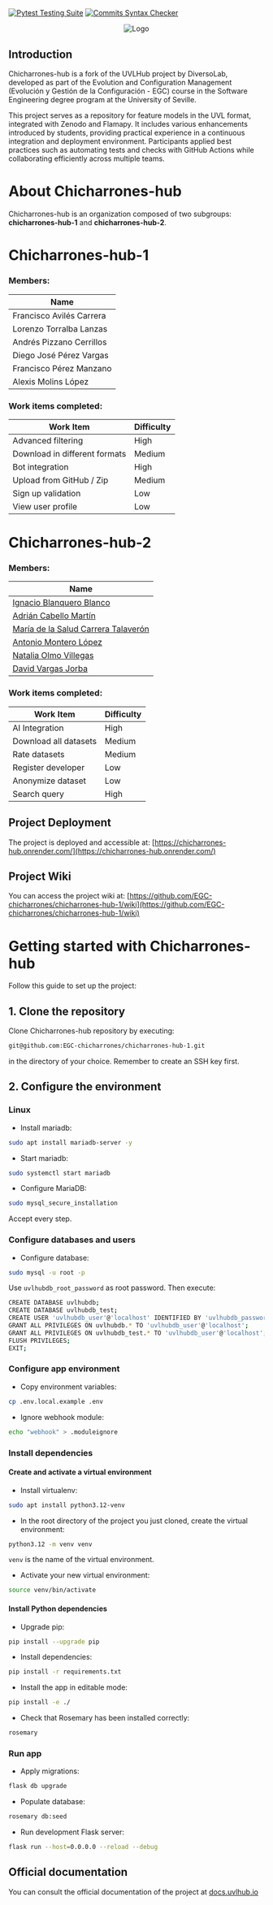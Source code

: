 ## <div align="center">

[![Pytest Testing Suite](https://github.com/diverso-lab/uvlhub/actions/workflows/tests.yml/badge.svg?branch=main)](https://github.com/diverso-lab/uvlhub/actions/workflows/tests.yml)
[![Commits Syntax Checker](https://github.com/diverso-lab/uvlhub/actions/workflows/commits.yml/badge.svg?branch=main)](https://github.com/diverso-lab/uvlhub/actions/workflows/commits.yml)

</div>

<div align="center">
  <img src="https://www.uvlhub.io/static/img/logos/logo-light.svg" alt="Logo">
</div>

## Introduction

Chicharrones-hub is a fork of the UVLHub project by DiversoLab, developed as part of the Evolution and Configuration Management (Evolución y Gestión de la Configuración - EGC) course in the Software Engineering degree program at the University of Seville.

This project serves as a repository for feature models in the UVL format, integrated with Zenodo and Flamapy. It includes various enhancements introduced by students, providing practical experience in a continuous integration and deployment environment. Participants applied best practices such as automating tests and checks with GitHub Actions while collaborating efficiently across multiple teams.

# About Chicharrones-hub

Chicharrones-hub is an organization composed of two subgroups: **chicharrones-hub-1** and **chicharrones-hub-2**.

# Chicharrones-hub-1

### Members:

| Name                       |
|----------------------------|
| Francisco Avilés Carrera |
| Lorenzo Torralba Lanzas   |
| Andrés Pizzano Cerrillos |
| Diego José Pérez Vargas |
| Francisco Pérez Manzano  |
| Alexis Molins López      |

### Work items completed:

| Work Item                  | Difficulty |
|----------------------------|------------|
| Advanced filtering         | High       |
| Download in different formats | Medium  |
| Bot integration            | High       |
| Upload from GitHub / Zip   | Medium     |
| Sign up validation         | Low        |
| View user profile          | Low        |

# Chicharrones-hub-2

### Members:

| Name                            |
|---------------------------------|
| [Ignacio Blanquero Blanco](https://github.com/ignblabla)        |
| [Adrián Cabello Martín](https://github.com/Adrcabmar)         |
| [María de la Salud Carrera Talaverón](https://github.com/maryycarrera) |
| [Antonio Montero López](https://github.com/antonio-mz)         |
| [Natalia Olmo Villegas](https://github.com/nataliaaolmo)          |
| [David Vargas Jorba](https://github.com/vDavidd)             |

### Work items completed:

| Work Item                  | Difficulty |
|----------------------------|------------|
| AI Integration             | High       |
| Download all datasets      | Medium     |
| Rate datasets              | Medium     |
| Register developer         | Low        |
| Anonymize dataset          | Low        |
| Search query               | High       |

## Project Deployment

The project is deployed and accessible at: [https://chicharrones-hub.onrender.com/](https://chicharrones-hub.onrender.com/)

## Project Wiki

You can access the project wiki at: [https://github.com/EGC-chicharrones/chicharrones-hub-1/wiki](https://github.com/EGC-chicharrones/chicharrones-hub-1/wiki)

# Getting started with Chicharrones-hub

Follow this guide to set up the project:

## 1. Clone the repository
Clone Chicharrones-hub repository by executing:

```bash
git@github.com:EGC-chicharrones/chicharrones-hub-1.git
```

in the directory of your choice. Remember to create an SSH key first.

## 2. Configure the environment
### Linux
- Install mariadb:

```bash
sudo apt install mariadb-server -y
```

- Start mariadb:

```bash
sudo systemctl start mariadb
```

- Configure MariaDB:

```bash
sudo mysql_secure_installation
```

Accept every step.

### Configure databases and users

- Configure database:

```bash
sudo mysql -u root -p
```

Use `uvlhubdb_root_password` as root password. Then execute:

```bash
CREATE DATABASE uvlhubdb;
CREATE DATABASE uvlhubdb_test;
CREATE USER 'uvlhubdb_user'@'localhost' IDENTIFIED BY 'uvlhubdb_password';
GRANT ALL PRIVILEGES ON uvlhubdb.* TO 'uvlhubdb_user'@'localhost';
GRANT ALL PRIVILEGES ON uvlhubdb_test.* TO 'uvlhubdb_user'@'localhost';
FLUSH PRIVILEGES;
EXIT;
```

### Configure app environment

- Copy environment variables:

```bash
cp .env.local.example .env
```

- Ignore webhook module:

```bash
echo "webhook" > .moduleignore
```

### Install dependencies

#### Create and activate a virtual environment

- Install virtualenv:

```bash
sudo apt install python3.12-venv
```

- In the root directory of the project you just cloned, create the virtual environment:

```bash
python3.12 -m venv venv
```

`venv` is the name of the virtual environment.

- Activate your new virtual environment:

```bash
source venv/bin/activate
```

#### Install Python dependencies

- Upgrade pip:

```bash
pip install --upgrade pip
```

- Install dependencies:

```bash
pip install -r requirements.txt
```

- Install the app in editable mode:

```bash
pip install -e ./
```

- Check that Rosemary has been installed correctly:

```bash
rosemary
```

### Run app

- Apply migrations:

```bash
flask db upgrade
```

- Populate database:

```bash
rosemary db:seed
```

- Run development Flask server:

```bash
flask run --host=0.0.0.0 --reload --debug
```

## Official documentation

You can consult the official documentation of the project at [docs.uvlhub.io](https://docs.uvlhub.io/)

